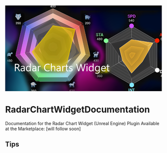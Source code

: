![Image of Promo](Resources/Promo.png)
# RadarChartWidgetDocumentation
Documentation for the Radar Chart Widget (Unreal Engine) Plugin
Available at the Marketplace: [will follow soon]


## Tips
